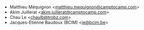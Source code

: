 - Matthieu Méquignon \<<matthieu.mequignon@camptocamp.com>\>
- Akim Juillerat \<<akim.juillerat@camptocamp.com>\>
- Chau Le \<<chaulb@trobz.com>\>
- Jacques-Etienne Baudoux (BCIM) \<<je@bcim.be>\>
